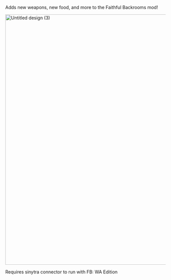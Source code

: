 Adds new weapons, new food, and more to the Faithful Backrooms mod!

<img width="940" height="788" alt="Untitled design (3)" src="https://github.com/user-attachments/assets/cfb56afc-71a0-475d-848c-1a6d19805f25" />

Requires sinytra connector to run with FB: WA Edition
